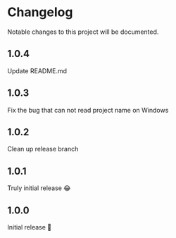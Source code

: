 Changelog
=========
Notable changes to this project will be documented.

## 1.0.4

Update README.md

## 1.0.3

Fix the bug that can not read project name on Windows

## 1.0.2

Clean up release branch

## 1.0.1

Truly initial release 😂

## 1.0.0

Initial release 👏

